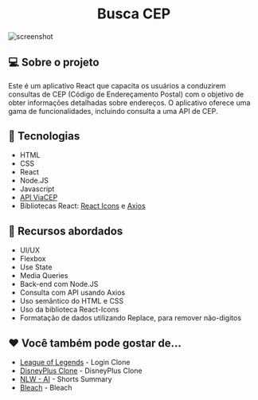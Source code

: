 <h1 align="center">
  Busca CEP
  <br>
</h1>

<h4 align="center"></h4>

![screenshot](https://github.com/kaiawerb/busca-cep/assets/30848004/3808a996-7a07-4a1c-bd7f-d8764a31e225)

## 💻 Sobre o projeto

<p>Este é um aplicativo React que capacita os usuários a conduzirem consultas de CEP (Código de Endereçamento Postal) com o objetivo de obter informações detalhadas sobre endereços. O aplicativo oferece uma gama de funcionalidades, incluindo consulta a uma API de CEP.</p>

## 🚀 Tecnologias

* HTML
* CSS
* React
* Node.JS
* Javascript
* <a href="https://viacep.com.br" target="_blank">API ViaCEP</a>
* Bibliotecas React: <a href="https://react-icons.github.io/react-icons/" target="_blank">React Icons</a> e <a href="https://axios-http.com" target="_blank">Axios</a>


## 📔 Recursos abordados

* UI/UX
* Flexbox
* Use State
* Media Queries
* Back-end com Node.JS
* Consulta com API usando Axios
* Uso semântico do HTML e CSS
* Uso da biblioteca React-Icons
* Formatação de dados utilizando Replace, para remover não-digitos

## ❤ Você também pode gostar de...

- [League of Legends](https://github.com/kaiawerb/leagueoflegends-login) - Login Clone
- [DisneyPlus Clone](https://github.com/kaiawerb/DisneyPlus) - DisneyPlus Clone
- [NLW - AI](https://github.com/kaiawerb/nlw-ai) - Shorts Summary
- [Bleach](https://github.com/kaiawerb/bleach/) - Bleach
